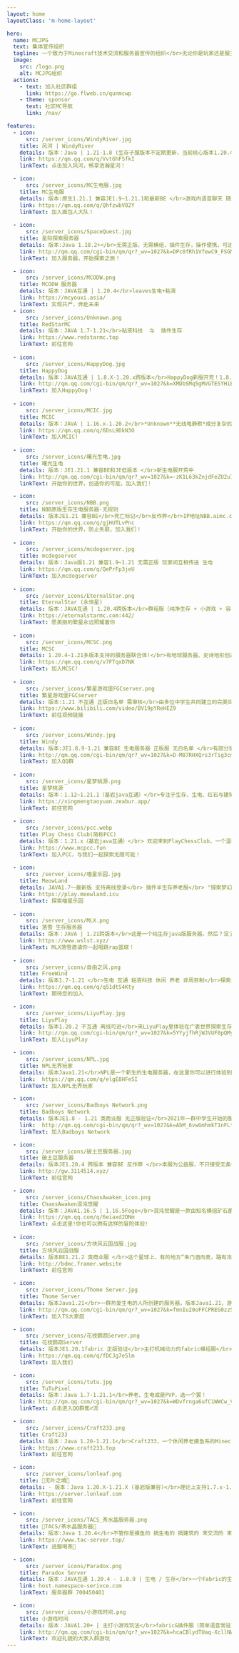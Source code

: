 ```yaml
---
layout: home
layoutClass: 'm-home-layout'

hero:
  name: MCJPG
  text: 集体宣传组织
  tagline: 一个致力于Minecraft技术交流和服务器宣传的组织</br>无论你是玩家还是服主，这里都是优秀的交流社区
  image:
    src: /logo.png
    alt: MCJPG组织
  actions:
    - text: 加入社区群组
      link: https://go.flweb.cn/qunmcwp
    - theme: sponsor
      text: 社区MC导航
      link: /nav/

features:
  - icon:
      src: /server_icons/WindyRiver.jpg
    title: 风河 | WindyRiver
    details: 版本：Java | 1.21-1.8 (生存子服版本不定期更新，当前核心版本1.20.4) (正盗版融合登录，正版仍享应得权益)</br>欢迎来到风河，一个大型综合性服务器！</br>玩法包括【生存|天坑乱斗|游艺街(小游戏合集)】</br>公会 生电 粘液科技 养老 语音聊天 资源维度 结婚 通行证 PVP 小游戏</br>我服有活跃的管理，时不时整活的腐竹和完善的服规及新手指引（5000多字的PDF为新手保驾护航）</br>放在家中的高性能永久物理服务器，i9-14900K+64G内存，为玩家的游玩体验保驾护航。</br>事不宜迟，快来加入风河吧~
    link: https://qm.qq.com/q/VvtGhFSfkI
    linkText: 点击加入风河，畅享浩瀚星河！

  - icon:
      src: /server_icons/MC生电服.jpg
    title: MC生电服
    details: 版本:原生1.21.1 兼容JE1.9~1.21.1和最新BE </br>游戏内语音聊天 随意喷涂 趣味的生电 便捷的菜单操作 不限制传送 </br>独家优化的整合包 </br>无需正版
    link: https://qm.qq.com/q/QhfzwbV82Y
    linkText: 加入面包人大队！
    
  - icon:
      src: /server_icons/SpaceQuest.jpg
    title: 星际探索服务器
    details: 版本:Java 1.18.2+</br>无需正版，无需模组，插件生存，操作便携，可进入太空或其它星球探索，新服开荒，旨在为玩家提供更好的游戏体验</br>欢迎你的加入！
    link: http://qm.qq.com/cgi-bin/qm/qr?_wv=1027&k=DPc0fRh1VfewC9_FSGMzpvQZMyBYUxoc&authKey=rZYDhf%2FtmBN40pe1LG%2BtKEVlsiQGgGpNvY9hB36W4vZw4Q4u%2Fw%2BSyt6ieDk%2FoaA7&noverify=0&group_code=970204197
    linkText: 加入服务器，开始探索之旅！    

  - icon:
      src: /server_icons/MCODW.png
    title: MCODW 服务器
    details: 版本：JAVA互通 | 1.20.4</br>leaves生电+粘液
    link: https://mcyouxi.asia/
    linkText: 实现共产，奔赴未来
  - icon:
      src: /server_icons/Unknown.png
    title: RedStarMC
    details: 版本：JAVA 1.7-1.21</br>粘液科技  与  插件生存
    link: https://www.redstarmc.top
    linkText: 前往官网
    
  - icon:
      src: /server_icons/HappyDog.jpg
    title: HappyDog
    details: 版本：JAVA互通 | 1.8.X-1.20.x跨版本</br>HappyDog新服开荒！1.8.X-1.20.x多版本支持！且支持基岩版玩家进入服务器！无正版无白名单，快来一键进服玩耍！快来和小伙伴占山为王吧！
    link: http://qm.qq.com/cgi-bin/qm/qr?_wv=1027&k=XMDbSMq5gMVGTESYHiBOQB80SoYJA7U4&authKey=qRhuSkFIxpfQc9CYs4MnfidRNI2cOcrT1HqoJbVV7%2BujhsywsYPx8Kv0NzuCitxd&noverify=0&group_code=192088919
    linkText: 加入HappyDog！
    
  - icon:
      src: /server_icons/MCIC.jpg
    title: MCIC
    details: 版本：JAVA | 1.16.x-1.20.2</br>*Unknown**无线电静默*成分复杂的服务器
    link: https://qm.qq.com/q/6DsL9DkN3O
    linkText: 加入MCIC!
  
  - icon:
      src: /server_icons/曙光生电.jpg
    title: 曙光生电
    details: 版本：JE1.21.1 兼容BE和JE低版本 </br>新生电服开荒中
    link: http://qm.qq.com/cgi-bin/qm/qr?_wv=1027&k=-zK1L63kZnjdFeZU2u7kBOGMhQgK7yfX&authKey=rMQ92V8gLBzHBPCAl%2FqILp58qZhdsL5mrHfyjMK%2Foc1EzVjWI8u8W1EfQPUpISzC&noverify=0&group_code=975992476
    linkText: 开始你的世界，创造你的可能，加入我们！

  - icon:
      src: /server_icons/NBB.png
    title: NBB原版生存生电服务器-无规则
    details: 版本JE1.21 兼容BE</br>死亡标记</br>反作弊</br>IP地址NBB.aimc.cc</br>备用/国外218.93.208.200:25933(同基岩版)</br>服务器每周天公开存档</br>如果您在服务器获得了成就想要获取存档进行备份可联系群主</br>轻量化传送插件不花里胡哨！</br>命令：</br>/tpa <玩家名></br>请求传送到其他玩家</br>/tpaccept</br>同意传送请求</br>/tpdeny</br>拒绝传送请求
    link: https://qm.qq.com/q/gjHUTLvPnc
    linkText: 开始你的世界，防止失联，加入我们！
    
  - icon:
      src: /server_icons/mcdogserver.jpg
    title: mcdogserver
    details: 版本：Java版1.21 兼容1.9~1.21 无需正版 玩家间互相传送 生电
    link: https://qm.qq.com/q/QePrFp3jeU
    linkText: 加入mcdogserver
    
  - icon:
      src: /server_icons/EternalStar.png
    title: EternalStar (永恒星)
    details: 版本：JAVA互通 | 1.20.4跨版本</br>群组服（纯净生存 + 小游戏 + 容易爆炸的RPG）</br>EternalStar旨在给玩家更好的游戏体验，即使我们曾经遇到过无数困难，但我们没有就此离去</br>EternalStar欢迎您！
    link: https://eternalstarmc.com:442/
    linkText: 愿美丽的繁星永远照耀着你
    
  - icon:
      src: /server_icons/MCSC.png
    title: MCSC
    details: 1.20.4~1.21多版本支持的服务器联合体!</br>有地球服务器、史诗地形创造服务器、史诗地形生存服务器等等!</br>欢迎你的加入!可以玩家间传送!
    link: https://qm.qq.com/q/v7FTqxD7NK
    linkText: 加入MCSC!
    
  - icon:
      src: /server_icons/繁星游戏堡FGCserver.png
    title: 繁星游戏堡FGCserver
    details: 版本:1.21 不互通 正版白名单 需审核</br>由多位中学生共同建立的完美世界——一个生电服务器。</br>我们内置了游戏内语音以及生电模组。需要正版。</br>一审进群，二审进服。（题很简单的啦）
    link: https://www.bilibili.com/video/BV19pYReHEZ9
    linkText: 前往视频链接
    
  - icon:
      src: /server_icons/Windy.jpg
    title: Windy
    details: 版本:JE1.8.9-1.21 兼容BE 生电服务器 正版服 无白名单 </br>有部分插件 比如传送 地图画 核心Leaves
    link: http://qm.qq.com/cgi-bin/qm/qr?_wv=1027&k=D-M87RHXQrs3rTig3cmMsXKWyYHm9pES&authKey=eqhrG3fsx7RGpfp2RzjqzN%2FZ3r5a8%2Bh6WBHdZqanZrwah9Gji6a9FkpjuUuTwl%2Bt&noverify=0&group_code=758103687
    linkText: 加入QQ群
    
  - icon:
      src: /server_icons/星梦桃源.png
    title: 星梦桃源
    details: 版本：1.12~1.21.1（基岩java互通）</br>专注于生存、生电、红石与建筑的原版插件服务器。</br>ps：需进入审核群审核成功方可进入。
    link: https://xingmengtaoyuan.zeabur.app/
    linkText: 前往官网
    
  - icon:
      src: /server_icons/pcc.webp
    title: Play Chess Club(简称PCC)
    details: 版本：1.21.x（基岩java互通）</br> 欢迎来到PlayChessClub，一个温馨和谐的公益服务器。无论您是寻找稳定流畅的游戏体验，还是希望在友好的社区中结交新朋友，PCC都能足您的需求。从一周目到三周目，PCC一直致力于提供优质的生存以及特色玩法。诚邀您的加入！</br>点击后进入官网加入服务器！
    link: https://www.mcpcc.fun
    linkText: 加入PCC，与我们一起探索无限可能！
    
  - icon:
      src: /server_icons/喵星乐园.jpg
    title: MeowLand
    details: JAVA1.7～最新版 支持离线登录</br> 插件半生存养老服</br> "探索梦幻宇宙，邂逅喵星奇缘！欢迎踏入喵星乐园服务器——一个插件生存世界。</br>喵星乐园，不仅是心灵的温馨港湾。与来自五湖四海的朋友相遇，共建和谐社区，分享喜乐与硕果。在这里，每一天都充满惊喜，每一次天都有奇妙的旅程。</br>加入我们，成为喵星乐园的成员，守护这份净土与美好，让爱与梦想在喵星乐园里绽放光彩！
    link: https://play.meowland.icu
    linkText: 探索喵星乐园
    
  - icon:
      src: /server_icons/MLX.png
    title: 落雪 生存服务器
    details: 版本：JAVA | 1.21跨版本</br>这是一个纯生存java版服务器。然后？没了，嗯，没了。（你干嘛哎呦！）
    link: https://www.wslst.xyz/
    linkText: MLX落雪邀请你一起唱跳rap篮球！
    
  - icon:
      src: /server_icons/自由之风.png
    title: FreeWind
    details: 版本1.7-1.21 </br>生电 互通 粘液科技 休闲 养老 非周目制</br>探索未知，创造无限---欢迎来到自由之风服务器，一个充满创新与冒险的虚拟世界。在这里，您可以：</br> 自由建造：利用无限的资源，建造您心中的理想家园或宏伟城堡。</br>科技实验：体验最前沿的粘液科技，让您的创造更加高效和智能。</br>冒险探索：深入未知的领域，寻找隐藏的宝藏，挑战强大的Boss。</br>加入我们，释放您的创造力，与玩家一起，共同打造一个独一无二的游戏世界。自由之风，等待您的加入!</br>服务器地址freewind.mcjpg.org:30003
    link: https://qm.qq.com/q/q51dtS4Kty
    linkText: 期待您的加入 

  - icon:
      src: /server_icons/LiyuPlay.jpg
    title: LiyuPlay
    details: 版本1.20.2 不互通 离线可进</br>来LiyuPlay里体验在广袤世界探索生存的乐趣！</br>宁静祥和的午后垂钓，从零建立起自己的菜园，攻克自然生成的副本，用方块一点一点地改造这个世界……</br>在LiyuPlay里随心所欲。
    link: http://qm.qq.com/cgi-bin/qm/qr?_wv=1027&k=5YYyjfhRjWJVUF8pQMyFIp06zX5KuzzA&authKey=wQgtTF9nqLQTT9fkDuuOVDsj9PjbpRaMrk%2B6Cj0x7PQXRsFncbWFZ2edZBNC%2BBew&noverify=0&group_code=830231906
    linkText: 加入LiyuPlay

  - icon:
      src: /server_icons/NPL.jpg
    title: NPL无界玩家
    details: 版本Java1.21</br>NPL是一个新生的生电服务器，在这里你可以进行体验到较为轻松的生存技术玩法。</br>我们致力于打造一个忠于原版的生电社区，玩家之间可以愉快交流。服务器基于fabric+mcdr进行搭建，目前有一套比较完善的后勤系统，游戏内无op杜绝一切作弊，加入我们体验原汁原味的生电玩法
    link:  https://qm.qq.com/q/elgE8HFeSI
    linkText: 加入NPL无界玩家

  - icon:
      src: /server_icons/Badboys Network.png
    title: Badboys Network
    details: 版本JE1.8 - 1.21 类商业服 无正版验证</br>2021年一群中学生开始的服务器。历经多次迭代，这是最后一次的展演。</br>多样的小游戏，完善的反作弊
    link:  http://qm.qq.com/cgi-bin/qm/qr?_wv=1027&k=AbM_6vwGmhmkT1nFLtPDbVeHW_cWJUH7&authKey=P20w%2FQTDHM6uFgn%2F%2Ftsz%2FRFil7Q9TwOESMEFpkmnXeb81WIi67M7kLU1JhvZxcEx&noverify=0&group_code=373311963
    linkText: 加入Badboys Network

  - icon:
      src: /server_icons/破土豆服务器.jpg
    title: 破土豆服务器
    details: 版本JE1.20.4 跨版本 兼容BE 反作弊 </br>本服为公益服，不只接受无条件赞助，任何玩家都是平等的，让玩家享受最公平的游戏环境
    link: http://gw.3114514.xyz/
    linkText: 前往官网

  - icon:
      src: /server_icons/ChaosAwaken_icon.png
    title: ChaosAwaken混沌觉醒
    details: 版本：JAVA1.16.5 | 1.16.5Foge</br>混沌觉醒是一款由知名模组矿石菌种1.12.2复更版本的开发者（非原作者）与制作团队共同制作的新模组! 本服务器以此MOD为核心，打造了多样,有趣,具有挑战性的冒险体验.
    link: https://qm.qq.com/q/6eiaxd2DNm
    linkText: 点击这里!你也可以拥有这样的冒险体验!
    
  - icon:
      src: /server_icons/方块风云国战服.jpg
    title: 方块风云国战服
    details: 版本BE1.21.2 类商业服 </br>这个星球上，有的地方“朱门酒肉臭，路有冻死骨”，有的地方“受命于天，既寿永昌”，有的地方“把生命献给人民解放的事业”，有的地方“以阶级斗争为纲”......但这些地方的人们都有一个共同的梦想:富强。</br>危机四伏的世界里，如何脱颖而出，成为世界之巅？</br>诚邀广大国际版玩家加入《方块风云2》我的世界基岩版1.21.2国战模拟服务器的大家庭。</br>听歌｜货币｜签到｜装备品质｜精英怪｜菜单｜反作弊｜头衔｜国战｜世界地图｜...
    link: http://bdmc.framer.website
    linkText: 前往官网

  - icon:
      src: /server_icons/Thome Server.jpg
    title: Thome Server
    details: 版本Java1.21</br>一群热爱生电的人所创建的服务器，版本Java1.21，游戏内可以听music，腐竹是个超级面包人，群内提供整合包（持续更新）</br>有较为严格的规则，但是腐竹非常喜欢抽象。</br>目前不需要审核，严禁作弊（你赞助了我可以稍微放宽一些）。服内装有权限组mod，具体规则看腐竹心情定。
    link: http://qm.qq.com/cgi-bin/qm/qr?_wv=1027&k=fmnIu20oFFCPREG0zz5guy-dM8r84XwI&authKey=afN7Q6f50w1MBFMZH8V8BaCBh9xLqdeBo6f7torNhv8TrVNTQet%2BOnJKbAF%2FPh%2BX&noverify=0&group_code=862770191
    linkText: 加入TS大家庭

  - icon:
      src: /server_icons/花枝鹦鹉Server.png
    title: 花枝鹦鹉Server
    details: 版本JE1.20.1fabric 正版验证</br>主打机械动力的fabric模组服</br>内置生电常用mod和语音</br>可以来玩机械动力 养老 冒险和生存等
    link: https://qm.qq.com/q/fDCJg7e5lm
    linkText: 加入我们

  - icon:
      src: /server_icons/tutu.jpg
    title: TuTuPixel
    details: 版本：Java 1.7-1.21.1</br>养老、生电或是PVP，选一个罢！
    link: http://qm.qq.com/cgi-bin/qm/qr?_wv=1027&k=WDvfrnga6ufC1WWCw_VAM1ey2vjaDAKd&authKey=Ni4183L4UVNGnmY2j6IpUrOiae2TVQv4ArbAh%2FuQqTqfgdDmOV7TnFnmugQj6YT6&noverify=0&group_code=213216892
    linkText: 点击进入QQ群蕉♂流

  - icon:
      src: /server_icons/Craft233.png
    title: Craft233
    details: 版本：Java 1.20-1.21.1</br>Craft233，一个休闲养老摸鱼系的Minecraft小服务器，欢迎加入我们，同我们一起成长！
    link: https://www.craft233.top
    linkText: 前往官网

  - icon:
      src: /server_icons/lonleaf.png
    title: 🌿无叶之境🌿
    details: · 版本：Java 1.20.X-1.21.X (基岩版兼容)</br>理论上支持1.7.x-1.21.x(</br>如你所见这是一个Minecraft服务器</br>玩法以生存+轻RPG为主</br>·无论你是正版(无需密码自动登录)玩家还是离线玩家</br>·有更加强力的怪物，奇奇怪怪的机械（区别于粘液科技），而且目前正在陆续修改原版生存玩法！<br>如果感兴趣的话→QQ群：978652794
    link: https://server.lonleaf.com
    linkText: 前往官网

  - icon:
      src: /server_icons/TACS_茶水晶服务器.png
    title: 🍵TACS/茶水晶服务器🍵
    details: 版本:Java 1.20.4</br>不管你是摸鱼的 搞生电的 搞建筑的 来交流的 来学习的 都可以加入我们</br>服务器为i5-13600KF+32G运存 审核通过后您方可加入服务器
    link: https://www.tac-server.top/
    linkText: 进服喝茶🍵

  - icon:
      src: /server_icons/Paradox.png
    title: Paradox Server
    details: 版本：JAVA互通 1.20.4 - 1.8.9 | 生电 / 生存</br>一个Fabric的生电服，群700450401
    link: host.namespace-serivce.com
    linkText: 服务器群 700450401

  - icon:
      src: /server_icons/小游戏时间.png
    title: 小游戏时间
    details: 版本：JAVA1.20+ | 主打小游戏玩法</br>fabric&插件服（简单语音常驻）</br>群306982550
    link: http://qm.qq.com/cgi-bin/qm/qr?_wv=1027&k=hcaCBlydTUaq-XcllNWAlsmf-mLNTxAq&authKey=jqapzPA7agmQ0AYxAFk5i03QH%2BSnLTuD4hWPPfs9OdyHi2IA9nr3VjFBn9aXiA26&noverify=0&group_code=306982550
    linkText: 欢迎礼貌的大家入群游玩
---
```


<style>
/*爱的魔力转圈圈*/
.m-home-layout .image-src:hover {
  transform: translate(-50%, -50%) rotate(666turn);
  transition: transform 59s 1s cubic-bezier(0.3, 0, 0.8, 1);
}

.m-home-layout .details small {
  opacity: 0.8;
}

.m-home-layout .bottom-small {
  display: block;
  margin-top: 2em;
  text-align: right;
}
</style>
<script>
export default {
  mounted() {
    this.shuffleElements();
    // 如果确实需要在挂载后调用 reload() 方法，确保该方法已经定义
    // this.reload();
  },
  methods: {
    shuffleElements() {
      const elements = Array.from(document.querySelectorAll('div.VPFeatures .container .items .item'));
      const parent = document.querySelector('div.VPFeatures .container .items');

      for (let i = elements.length - 1; i > 0; i--) {
        const j = Math.floor(Math.random() * (i + 1));
        const temp = elements[i];
        elements[i] = elements[j];
        elements[j] = temp;
      }

      // 清空父元素并将重新排序后的元素添加到父元素中
      parent.innerHTML = '';
      elements.forEach(element => {
        parent.appendChild(element);
      });
    }
  }
}
</script>
<confetti />
